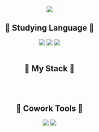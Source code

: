 <div align="center">
  <img src="https://capsule-render.vercel.app/api?type=venom&color=gradient&height=200&section=header&text=개발자를%20희망하는,%20작별입니다!&fontSize=50"/>
  <br>
  <h2>🍑 Studying Language 🍑</h2>
  <img src=https://img.shields.io/badge/C++-00599C?style=for-the-badge&logo=c%2B%2B&logoColor=white> <img src=https://img.shields.io/badge/C%23-239120?style=for-the-badge&logo=c-sharp&logoColor=white> <img src=https://img.shields.io/badge/Python-3776AB?style=for-the-badge&logo=python&logoColor=white>
  <br> 
  <br>
  <h2>🥨 My Stack 🥨</h2>
  <br>
  <br>
  <h2>🍒 Cowork Tools 🍒</h2>
  <img src=https://img.shields.io/badge/Unreal_Engine-313131?style=for-the-badge&logo=unreal-engine&logoColor=white>
  <img src=https://img.shields.io/badge/Unity-100000?style=for-the-badge&logo=unity&logoColor=white>
  <br>
</div>
